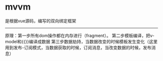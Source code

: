 # mvvm
是根据vue源码，编写的双向绑定框架
****
原理：第一步所有dom操作都在内存进行（fragment）。   第二步模板编译，把v-model和{{}}编译成数据     第三步数据劫持，当数据改变的时候模板发生变化（这里用到发布-订阅模式，当数据获取的时候，订阅消息，当改变数据的时候，发布消息）
